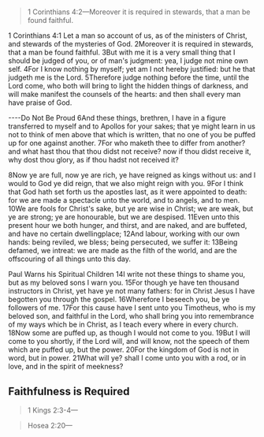 # 

> 1 Corinthians 4:2&mdash;Moreover it is required in stewards, that a man be found faithful.

1 Corinthians 4:1 Let a man so account of us, as of the ministers of Christ, and stewards of the mysteries of God. 2Moreover it is required in stewards, that a man be found faithful. 3But with me it is a very small thing that I should be judged of you, or of man's judgment: yea, I judge not mine own self. 4For I know nothing by myself; yet am I not hereby justified: but he that judgeth me is the Lord. 5Therefore judge nothing before the time, until the Lord come, who both will bring to light the hidden things of darkness, and will make manifest the counsels of the hearts: and then shall every man have praise of God.

----Do Not Be Proud
6And these things, brethren, I have in a figure transferred to myself and to Apollos for your sakes; that ye might learn in us not to think of men above that which is written, that no one of you be puffed up for one against another. 7For who maketh thee to differ from another? and what hast thou that thou didst not receive? now if thou didst receive it, why dost thou glory, as if thou hadst not received it?

8Now ye are full, now ye are rich, ye have reigned as kings without us: and I would to God ye did reign, that we also might reign with you. 9For I think that God hath set forth us the apostles last, as it were appointed to death: for we are made a spectacle unto the world, and to angels, and to men. 10We are fools for Christ's sake, but ye are wise in Christ; we are weak, but ye are strong; ye are honourable, but we are despised. 11Even unto this present hour we both hunger, and thirst, and are naked, and are buffeted, and have no certain dwellingplace; 12And labour, working with our own hands: being reviled, we bless; being persecuted, we suffer it: 13Being defamed, we intreat: we are made as the filth of the world, and are the offscouring of all things unto this day.

Paul Warns his Spiritual Children
14I write not these things to shame you, but as my beloved sons I warn you. 15For though ye have ten thousand instructors in Christ, yet have ye not many fathers: for in Christ Jesus I have begotten you through the gospel. 16Wherefore I beseech you, be ye followers of me. 17For this cause have I sent unto you Timotheus, who is my beloved son, and faithful in the Lord, who shall bring you into remembrance of my ways which be in Christ, as I teach every where in every church. 18Now some are puffed up, as though I would not come to you. 19But I will come to you shortly, if the Lord will, and will know, not the speech of them which are puffed up, but the power. 20For the kingdom of God is not in word, but in power. 21What will ye? shall I come unto you with a rod, or in love, and in the spirit of meekness?

## Faithfulness is Required

> 1 Kings 2:3-4&mdash;

> Hosea 2:20&mdash;
